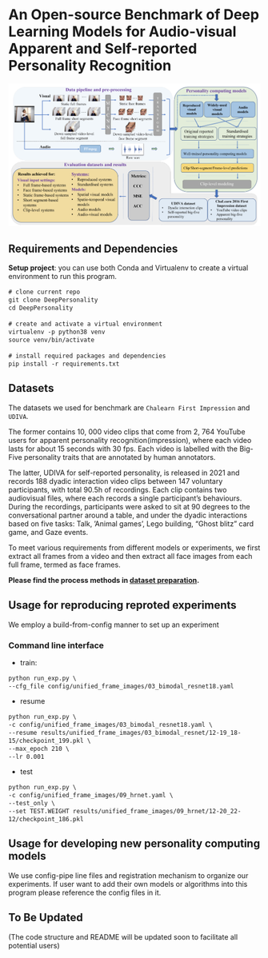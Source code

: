 # An Open-source Benchmark of Deep Learning Models for Audio-visual Apparent and Self-reported Personality Recognition

<img src="docs/figures/pipeline.png"/>

## Requirements and Dependencies
 **Setup project**: you can use both Conda and Virtualenv to create a virtual environment to run this program.
```shell
# clone current repo
git clone DeepPersonality
cd DeepPersonality

# create and activate a virtual environment
virtualenv -p python38 venv
source venv/bin/activate

# install required packages and dependencies
pip install -r requirements.txt
```
## Datasets 
The datasets we used for benchmark are `Chalearn First Impression` and `UDIVA`. 

The former contains  10, 000 video clips that come from 2, 764 YouTube users for apparent personality recognition(impression), 
where each video lasts for about 15 seconds with 30 fps. Each video is labelled with the Big-Five personality traits that
are annotated by human annotators.

The latter, UDIVA for self-reported personality, is released in 2021 and records 188 dyadic interaction video clips between 147 
voluntary participants, with total 90.5h of recordings. Each clip contains two audiovisual files, where each records a 
single participant’s behaviours. During the recordings, participants were asked to sit at 90 degrees to the conversational
partner around a table, and under the dyadic interactions based on five tasks: Talk, ’Animal games’, Lego building, 
“Ghost blitz” card game, and Gaze events.

To meet various requirements from different models or experiments, we first extract all frames from a video and then extract
all face images from each full frame, termed as face frames.

**Please find the process methods in [dataset preparation](datasets/README.md).**
## Usage for reproducing reproted experiments
We employ a build-from-config manner to set up an experiment

### Command line interface
* train:
```shell
python run_exp.py \
--cfg_file config/unified_frame_images/03_bimodal_resnet18.yaml 

```

* resume
```shell
python run_exp.py \
-c config/unified_frame_images/03_bimodal_resnet18.yaml \
--resume results/unified_frame_images/03_bimodal_resnet/12-19_18-15/checkpoint_199.pkl \
--max_epoch 210 \
--lr 0.001
```
* test
```shell
python run_exp.py \
-c config/unified_frame_images/09_hrnet.yaml \
--test_only \
--set TEST.WEIGHT results/unified_frame_images/09_hrnet/12-20_22-12/checkpoint_186.pkl

```



## Usage for developing new personality computing models
We use config-pipe line files and registration mechanism to organize our experiments. If user want to add their own 
models or algorithms into this program please reference the config files in it.





## To Be Updated
(The code structure and README will be updated soon to facilitate all potential users)
